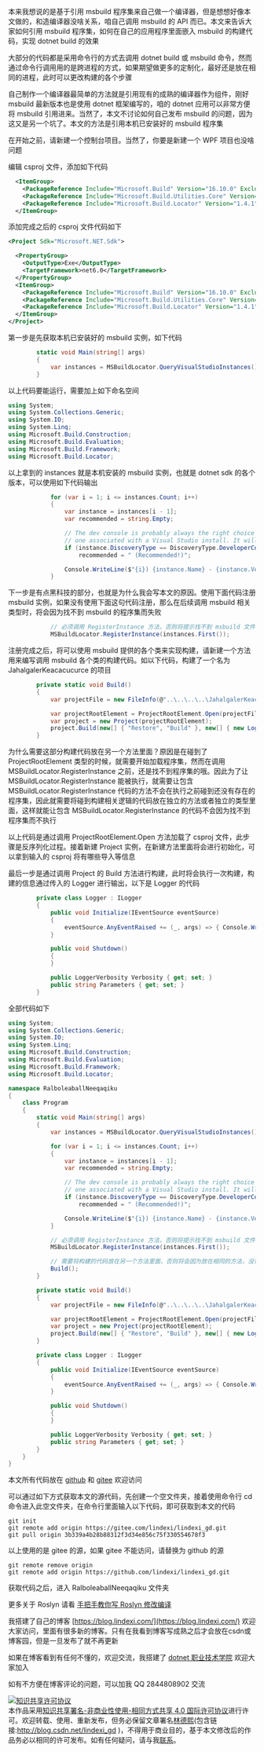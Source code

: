 
本来我想说的是基于引用 msbuild 程序集来自己做一个编译器，但是想想好像本文做的，和造编译器没啥关系，咱自己调用 msbuild 的 API 而已。本文来告诉大家如何引用 msbuild 程序集，如何在自己的应用程序里面嵌入 msbuild 的构建代码，实现 dotnet build 的效果

<!--more-->


<!-- CreateTime:2021/7/5 8:27:07 -->

<!-- 发布 -->
<!-- 标签：Roslyn,MSBuild,编译器 -->


大部分的代码都是采用命令行的方式去调用 dotnet build 或 msbuild 命令，然而通过命令行调用用的是跨进程的方式，如果期望做更多的定制化，最好还是放在相同的进程，此时可以更改构建的各个步骤

自己制作一个编译器最简单的方法就是引用现有的成熟的编译器作为组件，刚好 msbuild 最新版本也是使用 dotnet 框架编写的，咱的 dotnet 应用可以非常方便将 msbuild 引用进来。当然了，本文不讨论如何自己发布 msbuild 的问题，因为这又是另一个坑了。本文的方法是引用本机已安装好的 msbuild 程序集

在开始之前，请新建一个控制台项目。当然了，你要是新建一个 WPF 项目也没啥问题

编辑 csproj 文件，添加如下代码

```xml
  <ItemGroup>
    <PackageReference Include="Microsoft.Build" Version="16.10.0" ExcludeAssets="runtime" />
    <PackageReference Include="Microsoft.Build.Utilities.Core" Version="16.10.0" ExcludeAssets="runtime" />
    <PackageReference Include="Microsoft.Build.Locator" Version="1.4.1" />
  </ItemGroup>
```

添加完成之后的 csproj 文件代码如下

```xml
<Project Sdk="Microsoft.NET.Sdk">

  <PropertyGroup>
    <OutputType>Exe</OutputType>
    <TargetFramework>net6.0</TargetFramework>
  </PropertyGroup>
  <ItemGroup>
    <PackageReference Include="Microsoft.Build" Version="16.10.0" ExcludeAssets="runtime" />
    <PackageReference Include="Microsoft.Build.Utilities.Core" Version="16.10.0" ExcludeAssets="runtime" />
    <PackageReference Include="Microsoft.Build.Locator" Version="1.4.1" />
  </ItemGroup>
</Project>
```

第一步是先获取本机已安装好的 msbuild 实例，如下代码

```csharp
        static void Main(string[] args)
        {
            var instances = MSBuildLocator.QueryVisualStudioInstances().ToList();
        }
```

以上代码要能运行，需要加上如下命名空间

```csharp
using System;
using System.Collections.Generic;
using System.IO;
using System.Linq;
using Microsoft.Build.Construction;
using Microsoft.Build.Evaluation;
using Microsoft.Build.Framework;
using Microsoft.Build.Locator;
```

以上拿到的 instances 就是本机安装的 msbuild 实例，也就是 dotnet sdk 的各个版本，可以使用如下代码输出

```csharp
            for (var i = 1; i <= instances.Count; i++)
            {
                var instance = instances[i - 1];
                var recommended = string.Empty;

                // The dev console is probably always the right choice because the user explicitly opened
                // one associated with a Visual Studio install. It will always be first in the list.
                if (instance.DiscoveryType == DiscoveryType.DeveloperConsole)
                    recommended = " (Recommended!)";

                Console.WriteLine($"{i}) {instance.Name} - {instance.Version}{recommended}");
            }
```

下一步是有点黑科技的部分，也就是为什么我会写本文的原因。使用下面代码注册 msbuild 实例，如果没有使用下面这句代码注册，那么在后续调用 msbuild 相关类型时，将会因为找不到 msbuild 的程序集而失败

```csharp
            // 必须调用 RegisterInstance 方法，否则将提示找不到 msbuild 文件
            MSBuildLocator.RegisterInstance(instances.First());
```

注册完成之后，将可以使用 msbuild 提供的各个类来实现构建，请新建一个方法用来编写调用 msbuild 各个类的构建代码。如以下代码，构建了一个名为 JahalgalerKeacacucurce 的项目

```csharp
        private static void Build()
        {
            var projectFile = new FileInfo(@"..\..\..\..\JahalgalerKeacacucurce\JahalgalerKeacacucurce.csproj");

            var projectRootElement = ProjectRootElement.Open(projectFile.FullName);
            var project = new Project(projectRootElement);
            project.Build(new[] { "Restore", "Build" }, new[] { new Logger() });
        }
```

为什么需要这部分构建代码放在另一个方法里面？原因是在碰到了 ProjectRootElement 类型的时候，就需要开始加载程序集，然而在调用 MSBuildLocator.RegisterInstance 之前，还是找不到程序集的哦。因此为了让 MSBuildLocator.RegisterInstance 能被执行，就需要让包含 MSBuildLocator.RegisterInstance 代码的方法不会在执行之前碰到还没有存在的程序集，因此就需要将碰到构建相关逻辑的代码放在独立的方法或者独立的类型里面，这样就能让包含 MSBuildLocator.RegisterInstance 的代码不会因为找不到程序集而不执行

以上代码是通过调用 ProjectRootElement.Open 方法加载了 csproj 文件，此步骤是反序列化过程。接着新建 Project 实例，在新建方法里面将会进行初始化，可以拿到输入的 csproj 将有哪些导入等信息

最后一步是通过调用 Project 的 Build 方法进行构建，此时将会执行一次构建，构建的信息通过传入的 Logger 进行输出，以下是 Logger 的代码

```csharp
        private class Logger : ILogger
        {
            public void Initialize(IEventSource eventSource)
            {
                eventSource.AnyEventRaised += (_, args) => { Console.WriteLine(args.Message); };
            }

            public void Shutdown()
            {
            }

            public LoggerVerbosity Verbosity { get; set; }
            public string Parameters { get; set; }
        }
```

全部代码如下

```csharp
using System;
using System.Collections.Generic;
using System.IO;
using System.Linq;
using Microsoft.Build.Construction;
using Microsoft.Build.Evaluation;
using Microsoft.Build.Framework;
using Microsoft.Build.Locator;

namespace RalboleaballNeeqaqiku
{
    class Program
    {
        static void Main(string[] args)
        {
            var instances = MSBuildLocator.QueryVisualStudioInstances().ToList();

            for (var i = 1; i <= instances.Count; i++)
            {
                var instance = instances[i - 1];
                var recommended = string.Empty;

                // The dev console is probably always the right choice because the user explicitly opened
                // one associated with a Visual Studio install. It will always be first in the list.
                if (instance.DiscoveryType == DiscoveryType.DeveloperConsole)
                    recommended = " (Recommended!)";

                Console.WriteLine($"{i}) {instance.Name} - {instance.Version}{recommended}");
            }

            // 必须调用 RegisterInstance 方法，否则将提示找不到 msbuild 文件
            MSBuildLocator.RegisterInstance(instances.First());

            // 需要将构建的代码放在另一个方法里面，否则将会因为放在相同的方法，没有加上程序集
            Build();
        }

        private static void Build()
        {
            var projectFile = new FileInfo(@"..\..\..\..\JahalgalerKeacacucurce\JahalgalerKeacacucurce.csproj");

            var projectRootElement = ProjectRootElement.Open(projectFile.FullName);
            var project = new Project(projectRootElement);
            project.Build(new[] { "Restore", "Build" }, new[] { new Logger() });
        }

        private class Logger : ILogger
        {
            public void Initialize(IEventSource eventSource)
            {
                eventSource.AnyEventRaised += (_, args) => { Console.WriteLine(args.Message); };
            }

            public void Shutdown()
            {
            }

            public LoggerVerbosity Verbosity { get; set; }
            public string Parameters { get; set; }
        }
    }
}
```

本文所有代码放在 [github](https://github.com/lindexi/lindexi_gd/tree/3b339a4b28b88312f3d34e856c75f330554678f3/RalboleaballNeeqaqiku) 和 [gitee](https://gitee.com/lindexi/lindexi_gd/tree/3b339a4b28b88312f3d34e856c75f330554678f3/RalboleaballNeeqaqiku) 欢迎访问

可以通过如下方式获取本文的源代码，先创建一个空文件夹，接着使用命令行 cd 命令进入此空文件夹，在命令行里面输入以下代码，即可获取到本文的代码

```
git init
git remote add origin https://gitee.com/lindexi/lindexi_gd.git
git pull origin 3b339a4b28b88312f3d34e856c75f330554678f3
```

以上使用的是 gitee 的源，如果 gitee 不能访问，请替换为 github 的源

```
git remote remove origin
git remote add origin https://github.com/lindexi/lindexi_gd.git
```

获取代码之后，进入 RalboleaballNeeqaqiku 文件夹

更多关于 Roslyn 请看 [手把手教你写 Roslyn 修改编译](https://lindexi.oschina.io/lindexi/post/roslyn.html ) 



我搭建了自己的博客 [https://blog.lindexi.com/](https://blog.lindexi.com/) 欢迎大家访问，里面有很多新的博客。只有在我看到博客写成熟之后才会放在csdn或博客园，但是一旦发布了就不再更新

如果在博客看到有任何不懂的，欢迎交流，我搭建了 [dotnet 职业技术学院](https://t.me/dotnet_campus) 欢迎大家加入

如有不方便在博客评论的问题，可以加我 QQ 2844808902 交流

<a rel="license" href="http://creativecommons.org/licenses/by-nc-sa/4.0/"><img alt="知识共享许可协议" style="border-width:0" src="https://licensebuttons.net/l/by-nc-sa/4.0/88x31.png" /></a><br />本作品采用<a rel="license" href="http://creativecommons.org/licenses/by-nc-sa/4.0/">知识共享署名-非商业性使用-相同方式共享 4.0 国际许可协议</a>进行许可。欢迎转载、使用、重新发布，但务必保留文章署名[林德熙](http://blog.csdn.net/lindexi_gd)(包含链接:http://blog.csdn.net/lindexi_gd )，不得用于商业目的，基于本文修改后的作品务必以相同的许可发布。如有任何疑问，请与我[联系](mailto:lindexi_gd@163.com)。